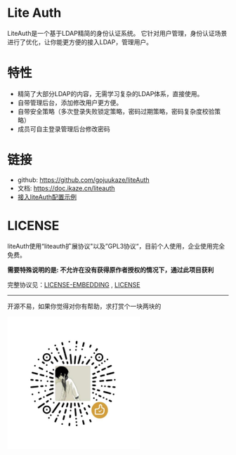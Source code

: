 # Lite Auth
LiteAuth是一个基于LDAP精简的身份认证系统。
它针对用户管理，身份认证场景进行了优化，让你能更方便的接入LDAP，管理用户。

# 特性

* 精简了大部分LDAP的内容，无需学习复杂的LDAP体系，直接使用。
* 自带管理后台，添加修改用户更方便。
* 自带安全策略（多次登录失败锁定策略，密码过期策略，密码复杂度校验策略）
* 成员可自主登录管理后台修改密码

# 链接

* github: https://github.com/gojuukaze/liteAuth
* 文档: https://doc.ikaze.cn/liteauth
* [接入liteAuth配置示例](https://doc.ikaze.cn/liteauth/ldap/app.html) 


# LICENSE

liteAuth使用“liteauth扩展协议"以及”GPL3协议“，目前个人使用，企业使用完全免费。  

**需要特殊说明的是: 不允许在没有获得原作者授权的情况下，通过此项目获利**

完整协议见：[LICENSE-EMBEDDING](LICENSE-EMBEDDING) , [LICENSE](LICENSE)

------------

开源不易，如果你觉得对你有帮助，求打赏个一块两块的

<img src="shang.jpg" width="60%"/>
